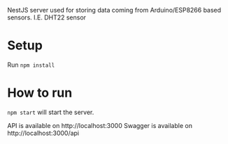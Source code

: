NestJS server used for storing data coming from Arduino/ESP8266 based sensors. I.E. DHT22 sensor

# Setup
Run `npm install`

# How to run

`npm start` will start the server.

API is available on http://localhost:3000
Swagger is available on http://localhost:3000/api
